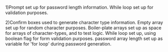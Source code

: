 1)Prompt set up for password length information.  While loop set up for validation purposes.

2)Confirm boxes used to generate character type information.  Empty array set up for random character purposes.  Boiler-plate arrays set up as space for arrays of character-types, and to test logic.  While loop set up, using boolean flag for form validation purposes.  password array length set up as variable for 'for loop' during password generation. 